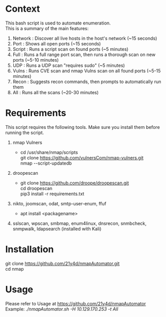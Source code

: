 # Context
This bash script is used to automate enumeration.  
This is a summary of the main features:
1. Network : Discover all live hosts in the host's network (~15 seconds)
2. Port : Shows all open ports (~15 seconds)
3. Script : Runs a script scan on found ports (~5 minutes)
4. Full : Runs a full range port scan, then runs a thorough scan on new ports (~5-10 minutes)
5. UDP : Runs a UDP scan "requires sudo" (~5 minutes)
6. Vulns : Runs CVE scan and nmap Vulns scan on all found ports (~5-15 minutes)
7. Recon : Suggests recon commands, then prompts to automatically run them
8. All : Runs all the scans (~20-30 minutes)

# Requirements
This script requires the following tools. Make sure you install them before running the script.
1. nmap Vulners  
    * cd /usr/share/nmap/scripts  
          git clone https://github.com/vulnersCom/nmap-vulners.git  
          nmap --script-updatedb  

2. droopescan 
    * git clone https://github.com/droope/droopescan.git  
  cd droopescan  
  pip3 install -r requirements.txt

3. nikto, joomscan, odat, smtp-user-enum, ffuf
    * apt install \<packagename>


4. sslscan, wpscan, smbmap, enum4linux, dnsrecon, snmbcheck, snmpwalk, ldapsearch (installed with Kali)

# Installation
git clone https://github.com/21y4d/nmapAutomator.git  
cd nmap

# Usage
Please refer to Usage at https://github.com/21y4d/nmapAutomator  
Example: *./nmapAutomator.sh -H 10.129.170.253 -t All*